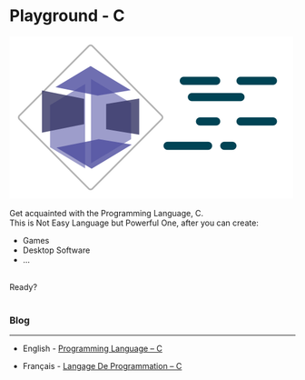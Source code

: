# Playground - C

![Project](./images/project-default.png)

Get acquainted with the Programming Language, C.
<br>
This is Not Easy Language but Powerful One, after you can create:
- Games
- Desktop Software
- ...

<br>
Ready?
<br><br>


### Blog
---
- English - [Programming Language – C](https://infinitesparkbox.com/blog/2022/09/04/programming-language-c/)

- Français - [Langage De Programmation – C](https://infinitesparkbox.com/blog/2022/09/04/programmation-langage-c/)

